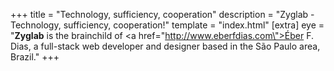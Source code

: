 +++
title = "Technology, sufficiency, cooperation"
description = "Zyglab - Technology, sufficiency, cooperation!"
template = "index.html"
[extra]
eye = "<strong>Zyglab</strong> is the brainchild of <a href=\"http://www.eberfdias.com\">Éber F. Dias</a>, a full-stack web developer and designer based in the São Paulo area, Brazil."
+++
